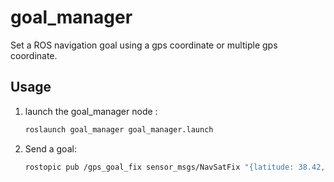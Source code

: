# goal_manager

Set a ROS navigation goal using a gps coordinate or multiple gps coordinate.

## Usage
1. launch the goal_manager node :
    ```bash
    roslaunch goal_manager goal_manager.launch   
    ```

2. Send a goal:
    ```bash
    rostopic pub /gps_goal_fix sensor_msgs/NavSatFix "{latitude: 38.42, longitude: -110.79}" -1
    ```
